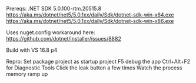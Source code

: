 Prereqs:
.NET SDK 5.0.100-rtm.20515.8
https://aka.ms/dotnet/net5/5.0.1xx/daily/Sdk/dotnet-sdk-win-x64.exe
https://aka.ms/dotnet/net5/5.0.1xx/daily/Sdk/dotnet-sdk-win-x86.exe

Uses nuget.config workaround here:
https://github.com/dotnet/installer/issues/8882

Build with VS 16.8 p4

Repro:
Set package project as startup project
F5 debug the app
Ctrl+Alt+F2 for Diagnostic Tools
Click the leak button a few times
Watch the process memory ramp up
